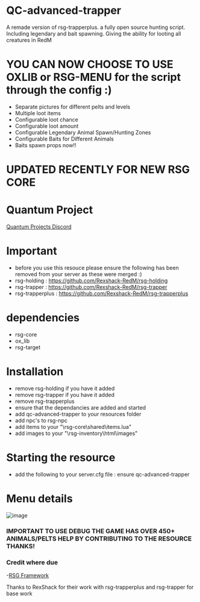 # QC-advanced-trapper
A remade version of rsg-trapperplus. a fully open source hunting script. Including legendary and bait spawning. Giving the ability for looting all creatures in RedM 
# YOU CAN NOW CHOOSE TO USE OXLIB or RSG-MENU for the script through the config :)

- Separate pictures for different pelts and levels
- Multiple loot items
- Configurable loot chance
- Configurable loot amount
- Configurable Legendary Animal Spawn/Hunting Zones
- Configurable Baits for Different Animals
- Baits spawn props now!!

# UPDATED RECENTLY FOR NEW RSG CORE

# Quantum Project
[Quantum Projects Discord](https://discord.gg/kJ8ZrGM8TS)

# Important
- before you use this resouce please ensure the following has been removed from your server as these were merged :)
- rsg-holding : https://github.com/Rexshack-RedM/rsg-holding
- rsg-trapper : https://github.com/Rexshack-RedM/rsg-trapper
- rsg-trapperplus : https://github.com/Rexshack-RedM/rsg-trapperplus

# dependencies
- rsg-core 
- ox_lib 
- rsg-target 

# Installation
- remove rsg-holding if you have it added
- remove rsg-trapper if you have it added
- remove rsg-trapperplus
- ensure that the dependancies are added and started
- add qc-advanced-trapper to your resources folder
- add npc's to rsg-npc
- add items to your "\rsg-core\shared\items.lua"
- add images to your "\rsg-inventory\html\images"

# Starting the resource
- add the following to your server.cfg file : ensure qc-advanced-trapper

# Menu details

![image](https://github.com/user-attachments/assets/9a34d884-ad2c-42df-85bc-f25a63d36d54)

### IMPORTANT TO USE DEBUG THE GAME HAS OVER 450+ ANIMALS/PELTS HELP BY CONTRIBUTING TO THE RESOURCE THANKS!

### Credit where due
-[RSG Framework](https://github.com/Rexshack-RedM)

Thanks to RexShack for their work with rsg-trapperplus and rsg-trapper for base work

